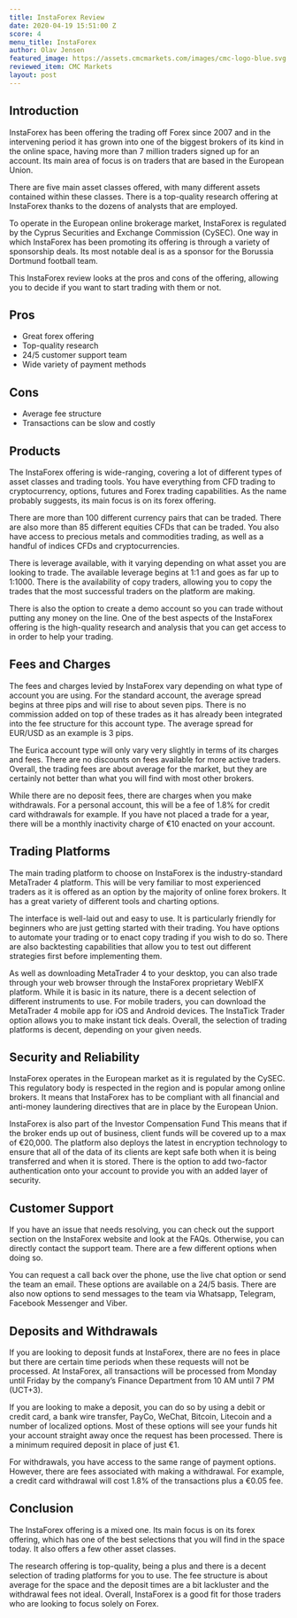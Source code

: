 ```yaml
---
title: InstaForex Review
date: 2020-04-19 15:51:00 Z
score: 4
menu_title: InstaForex
author: Olav Jensen
featured_image: https://assets.cmcmarkets.com/images/cmc-logo-blue.svg
reviewed_item: CMC Markets
layout: post
---
```


## Introduction

InstaForex has been offering the trading off Forex since 2007 and in the intervening period it has grown into one of the biggest brokers of its kind in the online space, having more than 7 million traders signed up for an account. Its main area of focus is on traders that are based in the European Union.

There are five main asset classes offered, with many different assets contained within these classes. There is a top-quality research offering at InstaForex thanks to the dozens of analysts that are employed.  

To operate in the European online brokerage market, InstaForex is regulated by the Cyprus Securities and Exchange Commission (CySEC). One way in which InstaForex has been promoting its offering is through a variety of sponsorship deals. Its most notable deal is as a sponsor for the Borussia Dortmund football team. 

This InstaForex review looks at the pros and cons of the offering, allowing you to decide if you want to start trading with them or not.  


## Pros
*   Great forex offering
*   Top-quality research
*   24/5 customer support team
*   Wide variety of payment methods

## Cons
*   Average fee structure
*   Transactions can be slow and costly


## Products

The InstaForex offering is wide-ranging, covering a lot of different types of asset classes and trading tools. You have everything from CFD trading to cryptocurrency, options, futures and Forex trading capabilities. As the name probably suggests, its main focus is on its forex offering. 

There are more than 100 different currency pairs that can be traded. There are also more than 85 different equities CFDs that can be traded. You also have access to precious metals and commodities trading, as well as a handful of indices CFDs and cryptocurrencies. 

There is leverage available, with it varying depending on what asset you are looking to trade. The available leverage begins at 1:1 and goes as far up to 1:1000. There is the availability of copy traders, allowing you to copy the trades that the most successful traders on the platform are making. 

There is also the option to create a demo account so you can trade without putting any money on the line. One of the best aspects of the InstaForex offering is the high-quality research and analysis that you can get access to in order to help your trading. 


## Fees and Charges

The fees and charges levied by InstaForex vary depending on what type of account you are using. For the standard account, the average spread begins at three pips and will rise to about seven pips. There is no commission added on top of these trades as it has already been integrated into the fee structure for this account type. The average spread for EUR/USD as an example is 3 pips. 

The Eurica account type will only vary very slightly in terms of its charges and fees. There are no discounts on fees available for more active traders. Overall, the trading fees are about average for the market, but they are certainly not better than what you will find with most other brokers. 

While there are no deposit fees, there are charges when you make withdrawals. For a personal account, this will be a fee of 1.8% for credit card withdrawals for example. If you have not placed a trade for a year, there will be a monthly inactivity charge of €10 enacted on your account. 


## Trading Platforms

The main trading platform to choose on InstaForex is the industry-standard MetaTrader 4 platform. This will be very familiar to most experienced traders as it is offered as an option by the majority of online forex brokers. It has a great variety of different tools and charting options. 

The interface is well-laid out and easy to use. It is particularly friendly for beginners who are just getting started with their trading. You have options to automate your trading or to enact copy trading if you wish to do so. There are also backtesting capabilities that allow you to test out different strategies first before implementing them. 

As well as downloading MetaTrader 4 to your desktop, you can also trade through your web browser through the InstaForex proprietary WebIFX platform. While it is basic in its nature, there is a decent selection of different instruments to use. For mobile traders, you can download the MetaTrader 4 mobile app for iOS and Android devices. The InstaTick Trader option allows you to make instant tick deals. Overall, the selection of trading platforms is decent, depending on your given needs. 


## Security and Reliability

InstaForex operates in the European market as it is regulated by the CySEC. This regulatory body is respected in the region and is popular among online brokers. It means that InstaForex has to be compliant with all financial and anti-money laundering directives that are in place by the European Union. 

InstaForex is also part of the Investor Compensation Fund This means that if the broker ends up out of business, client funds will be covered up to a max of €20,000. The platform also deploys the latest in encryption technology to ensure that all of the data of its clients are kept safe both when it is being transferred and when it is stored. There is the option to add two-factor authentication onto your account to provide you with an added layer of security. 


## Customer Support

If you have an issue that needs resolving, you can check out the support section on the InstaForex website and look at the FAQs. Otherwise, you can directly contact the support team. There are a few different options when doing so. 

You can request a call back over the phone, use the live chat option or send the team an email. These options are available on a 24/5 basis. There are also now options to send messages to the team via Whatsapp, Telegram, Facebook Messenger and Viber. 


## Deposits and Withdrawals

If you are looking to deposit funds at InstaForex, there are no fees in place but there are certain time periods when these requests will not be processed. At InstaForex, all transactions will be processed from Monday until Friday by the company’s Finance Department from 10 AM until 7 PM (UCT+3). 

If you are looking to make a deposit, you can do so by using a debit or credit card, a bank wire transfer, PayCo, WeChat, Bitcoin, Litecoin and a number of localized options. Most of these options will see your funds hit your account straight away once the request has been processed. There is a minimum required deposit in place of just €1. 

For withdrawals, you have access to the same range of payment options. However, there are fees associated with making a withdrawal. For example, a credit card withdrawal will cost 1.8% of the transactions plus a €0.05 fee. 


## Conclusion

The InstaForex offering is a mixed one. Its main focus is on its forex offering, which has one of the best selections that you will find in the space today. It also offers a few other asset classes. 

The research offering is top-quality, being a plus and there is a decent selection of trading platforms for you to use. The fee structure is about average for the space and the deposit times are a bit lackluster and the withdrawal fees not ideal. Overall, InstaForex is a good fit for those traders who are looking to focus solely on Forex.
